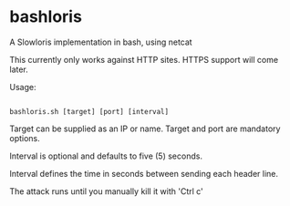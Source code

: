 # bashloris
A Slowloris implementation in bash, using netcat

This currently only works against HTTP sites.  HTTPS support will come later.

Usage:

<code>
bashloris.sh [target] [port] [interval]
</code>

	
  Target can be supplied as an IP or name. Target and port are mandatory options.
  
  Interval is optional and defaults to five (5) seconds.
  
  Interval defines the time in seconds between sending each header line.


The attack runs until you manually kill it with 'Ctrl c'
